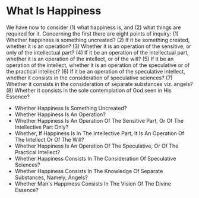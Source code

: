 # What Is Happiness

We have now to consider (1) what happiness is, and (2) what things are required for it.  Concerning the first there are eight points of inquiry:
(1) Whether happiness is something uncreated?
(2) If it be something created, whether it is an operation?
(3) Whether it is an operation of the sensitive, or only of the intellectual part?
(4) If it be an operation of the intellectual part, whether it is an operation of the intellect, or of the will?
(5) If it be an operation of the intellect, whether it is an operation of the speculative or of the practical intellect?
(6) If it be an operation of the speculative intellect, whether it consists in the consideration of speculative sciences?
(7) Whether it consists in the consideration of separate substances viz. angels?
(8) Whether it consists in the sole contemplation of God seen in His Essence?

* Whether Happiness Is Something Uncreated?
* Whether Happiness Is An Operation?
* Whether Happiness Is An Operation Of The Sensitive Part, Or Of The Intellective Part Only?
* Whether, If Happiness Is In The Intellective Part, It Is An Operation Of The Intellect Or Of The Will?
* Whether Happiness Is An Operation Of The Speculative, Or Of The Practical Intellect?
* Whether Happiness Consists In The Consideration Of Speculative Sciences?
* Whether Happiness Consists In The Knowledge Of Separate Substances, Namely, Angels?
* Whether Man's Happiness Consists In The Vision Of The Divine Essence?